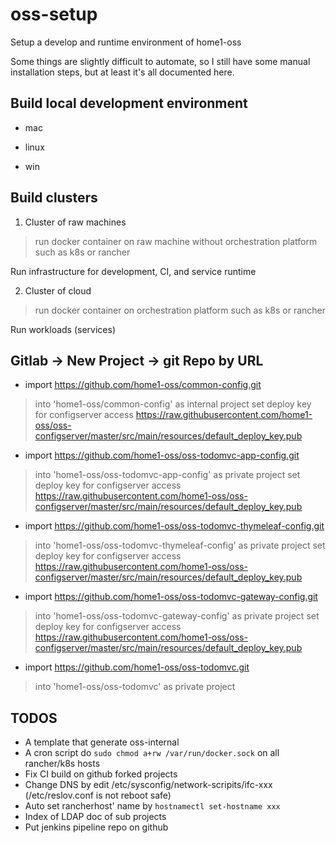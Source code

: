 
# oss-setup
Setup a develop and runtime environment of home1-oss

Some things are slightly difficult to automate,
so I still have some manual installation steps,
but at least it's all documented here.

## Build local development environment

- mac

- linux

- win

## Build clusters

1. Cluster of raw machines
> run docker container on raw machine without orchestration platform such as k8s or rancher

Run infrastructure for development, CI, and service runtime

2. Cluster of cloud
> run docker container on orchestration platform such as k8s or rancher

Run workloads (services)

## Gitlab -> New Project -> git Repo by URL

- import https://github.com/home1-oss/common-config.git
> into 'home1-oss/common-config' as internal project
> set deploy key for configserver access
> https://raw.githubusercontent.com/home1-oss/oss-configserver/master/src/main/resources/default_deploy_key.pub

- import https://github.com/home1-oss/oss-todomvc-app-config.git
> into 'home1-oss/oss-todomvc-app-config' as private project
> set deploy key for configserver access
> https://raw.githubusercontent.com/home1-oss/oss-configserver/master/src/main/resources/default_deploy_key.pub

- import https://github.com/home1-oss/oss-todomvc-thymeleaf-config.git
> into 'home1-oss/oss-todomvc-thymeleaf-config' as private project
> set deploy key for configserver access
> https://raw.githubusercontent.com/home1-oss/oss-configserver/master/src/main/resources/default_deploy_key.pub

- import https://github.com/home1-oss/oss-todomvc-gateway-config.git
> into 'home1-oss/oss-todomvc-gateway-config' as private project
> set deploy key for configserver access
> https://raw.githubusercontent.com/home1-oss/oss-configserver/master/src/main/resources/default_deploy_key.pub

- import https://github.com/home1-oss/oss-todomvc.git
> into 'home1-oss/oss-todomvc' as private project

## TODOS

- A template that generate oss-internal
- A cron script do `sudo chmod a+rw /var/run/docker.sock` on all rancher/k8s hosts
- Fix CI build on github forked projects
- Change DNS by edit /etc/sysconfig/network-scripits/ifc-xxx (/etc/reslov.conf is not reboot safe)
- Auto set rancherhost' name by `hostnamectl set-hostname xxx`
- Index of LDAP doc of sub projects
- Put jenkins pipeline repo on github
